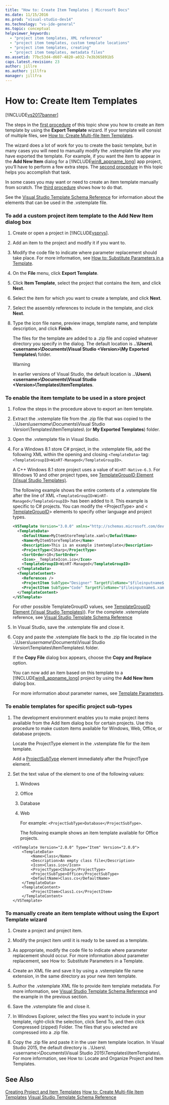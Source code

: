 ```yaml
---
title: "How to: Create Item Templates | Microsoft Docs"
ms.date: 11/15/2016
ms.prod: "visual-studio-dev14"
ms.technology: "vs-ide-general"
ms.topic: conceptual
helpviewer_keywords:
  - "project item templates, XML reference"
  - "project item templates, custom template locations"
  - "project item templates, creating"
  - "project item templates, metadata files"
ms.assetid: 77bc53d4-d607-4820-a032-7e3b365891b5
caps.latest.revision: 23
author: jillre
ms.author: jillfra
manager: jillfra
---
```

# How to: Create Item Templates
[!INCLUDE[vs2017banner](../includes/vs2017banner.md)]

The steps in the [first procedure](#to-add-a-custom-project-item-template-to-the-add-new-item-dialog-box) of this topic show you how to create an item template by using the **Export Template** wizard. If your template will consist of multiple files, see [How to: Create Multi-file Item Templates](../ide/how-to-create-multi-file-item-templates.md).

 The wizard does a lot of work for you to create the basic template, but in many cases you will need to manually modify the .vstemplate file after you have exported the template. For example, if you want the item to appear in the **Add New Item** dialog for a [!INCLUDE[win8_appname_long](../includes/win8-appname-long-md.md)] app project, you’ll have to perform a few extra steps. The [second procedure](#to-enable-the-item-template-to-be-used-in-a-store-project) in this topic helps you accomplish that task.

 In some cases you may want or need to create an item template manually from scratch. The [third procedure](#to-enable-templates-for-specific-project-sub-types) shows how to do that.

 See the [Visual Studio Template Schema Reference](../extensibility/visual-studio-template-schema-reference.md) for information about the elements that can be used in the .vstemplate file.

### To add a custom project item template to the Add New Item dialog box

1. Create or open a project in [!INCLUDE[vsprvs](../includes/vsprvs-md.md)].

2. Add an item to the project and modify it if you want to.

3. Modify the code file to indicate where parameter replacement should take place. For more information, see [How to: Substitute Parameters in a Template](../ide/how-to-substitute-parameters-in-a-template.md).

4. On the **File** menu, click **Export Template**.

5. Click **Item Template**, select the project that contains the item, and click **Next**.

6. Select the item for which you want to create a template, and click **Next**.

7. Select the assembly references to include in the template, and click **Next**.

8. Type the icon file name, preview image, template name, and template description, and click **Finish**.

     The files for the template are added to a .zip file and copied whatever directory you specify in the dialog. The default location is **..\Users\\<username\>\Documents\Visual Studio \<Version>\My Exported Templates\\** folder.

    > [!WARNING]
    > In earlier versions of Visual Studio, the default location is **..\Users\\<username\>\Documents\Visual Studio \<Version>\Templates\ItemTemplates**.

### To enable the item template to be used in a store project

1. Follow the steps in the procedure above to export an item template.

2. Extract the .vstemplate file from the .zip file that was copied to the ..\Users\\*username*\Documents\Visual Studio *Version*\Templates\ItemTemplates\ (or **My Exported Templates**) folder.

3. Open the .vstemplate file in Visual Studio.

4. For a Windows 8.1 store C# project, in the .vstemplate file, add the following XML within the opening and closing `<TemplateData>` tag: `<TemplateGroupID>WinRT-Managed</TemplateGroupID>`.

    A C++ Windows 8.1 store project uses a value of `WinRT-Native-6.3`. For Windows 10 and other project types, see [TemplateGroupID Element (Visual Studio Templates)](../extensibility/templategroupid-element-visual-studio-templates.md).

    The following example shows the entire contents of a .vstemplate file after the line of XML `<TemplateGroupID>WinRT-Managed</TemplateGroupID>` has been added to it. This example is specific to C# projects. You can modify the \<ProjectType> and \< [TemplateGroupID](../extensibility/templategroupid-element-visual-studio-templates.md)> elements to specify other language and project types.

   ```xml
   <VSTemplate Version="3.0.0" xmlns="http://schemas.microsoft.com/developer/vstemplate/2005" Type="Item">
     <TemplateData>
       <DefaultName>MyItemStoreTemplate.xaml</DefaultName>
       <Name>MyItemStoreTemplate</Name>
       <Description>This is an example itemtemplate</Description>
       <ProjectType>CSharp</ProjectType>
       <SortOrder>10</SortOrder>
       <Icon>__TemplateIcon.ico</Icon>
       <TemplateGroupID>WinRT-Managed</TemplateGroupID>
     </TemplateData>
     <TemplateContent>
       <References />
       <ProjectItem SubType="Designer" TargetFileName="$fileinputname$.xaml" ReplaceParameters="true">MyItemTemplate.xaml</ProjectItem>
       <ProjectItem SubType="Code" TargetFileName="$fileinputname$.xaml.cs" ReplaceParameters="true">MyItemTemplate.xaml.cs</ProjectItem>
     </TemplateContent>
   </VSTemplate>
   ```

    For other possible TemplateGroupID values, see [TemplateGroupID Element (Visual Studio Templates)](../extensibility/templategroupid-element-visual-studio-templates.md)). For the complete .vstemplate reference, see [Visual Studio Template Schema Reference](../extensibility/visual-studio-template-schema-reference.md)

5. In Visual Studio, save the .vstemplate file and close it.

6. Copy and paste the .vstemplate file back to the .zip file located in the ..\Users\\*username*\Documents\Visual Studio *Version*\Templates\ItemTemplates\ folder.

    If the **Copy File** dialog box appears, choose the **Copy and Replace** option.

   You can now add an item based on this template to a [!INCLUDE[win8_appname_long](../includes/win8-appname-long-md.md)] project by using the **Add New Item** dialog box.

   For more information about parameter names, see [Template Parameters](../ide/template-parameters.md).

### To enable templates for specific project sub-types

1. The development environment enables you to make project items available from the Add Item dialog box for certain projects. Use this procedure to make custom items available for Windows, Web, Office, or database projects.

    Locate the ProjectType element in the .vstemplate file for the item template.

    Add a [ProjectSubType](../extensibility/projectsubtype-element-visual-studio-templates.md) element immediately after the ProjectType element.

2. Set the text value of the element to one of the following values:

   1. Windows

   2. Office

   3. Database

   4. Web

      For example: `<ProjectSubType>Database</ProjectSubType>`.

      The following example shows an item template available for Office projects.

   ```
   <VSTemplate Version="2.0.0" Type="Item" Version="2.0.0">
       <TemplateData>
           <Name>Class</Name>
           <Description>An empty class file</Description>
           <Icon>Class.ico</Icon>
           <ProjectType>CSharp</ProjectType>
           <ProjectSubType>Office</ProjectSubType>
           <DefaultName>Class.cs</DefaultName>
       </TemplateData>
       <TemplateContent>
           <ProjectItem>Class1.cs</ProjectItem>
       </TemplateContent>
   </VSTemplate>

   ```

### To manually create an item template without using the Export Template wizard

1. Create a project and project item.

2. Modify the project item until it is ready to be saved as a template.

3. As appropriate, modify the code file to indicate where parameter replacement should occur. For more information about parameter replacement, see How to: Substitute Parameters in a Template.

4. Create an XML file and save it by using a .vstemplate file name extension, in the same directory as your new item template.

5. Author the .vstemplate XML file to provide item template metadata. For more information, see [Visual Studio Template Schema Reference](../extensibility/visual-studio-template-schema-reference.md) and the example in the previous section.

6. Save the .vstemplate file and close it.

7. In Windows Explorer, select the files you want to include in your template, right-click the selection, click Send To, and then click Compressed (zipped) Folder. The files that you selected are compressed into a .zip file.

8. Copy the .zip file and paste it in the user item template location. In Visual Studio 2015, the default directory is ..\Users\\<username\>\Documents\Visual Studio 2015\Templates\ItemTemplates\\. For more information, see How to: Locate and Organize Project and Item Templates.

## See Also
 [Creating Project and Item Templates](../ide/creating-project-and-item-templates.md)
 [How to: Create Multi-file Item Templates](../ide/how-to-create-multi-file-item-templates.md)
 [Visual Studio Template Schema Reference](../extensibility/visual-studio-template-schema-reference.md)
